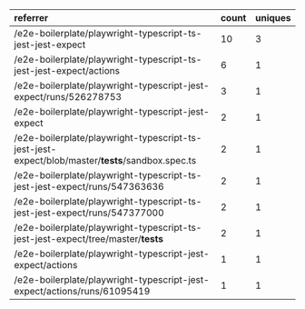 | referrer                                                                                         | count | uniques |
| :----------------------------------------------------------------------------------------------- | :---- | :------ |
| /e2e-boilerplate/playwright-typescript-ts-jest-jest-expect                                       | 10    | 3       |
| /e2e-boilerplate/playwright-typescript-ts-jest-jest-expect/actions                               | 6     | 1       |
| /e2e-boilerplate/playwright-typescript-jest-expect/runs/526278753                                | 3     | 1       |
| /e2e-boilerplate/playwright-typescript-jest-expect                                               | 2     | 1       |
| /e2e-boilerplate/playwright-typescript-ts-jest-jest-expect/blob/master/__tests__/sandbox.spec.ts | 2     | 1       |
| /e2e-boilerplate/playwright-typescript-ts-jest-jest-expect/runs/547363636                        | 2     | 1       |
| /e2e-boilerplate/playwright-typescript-ts-jest-jest-expect/runs/547377000                        | 2     | 1       |
| /e2e-boilerplate/playwright-typescript-ts-jest-jest-expect/tree/master/__tests__                 | 2     | 1       |
| /e2e-boilerplate/playwright-typescript-jest-expect/actions                                       | 1     | 1       |
| /e2e-boilerplate/playwright-typescript-jest-expect/actions/runs/61095419                         | 1     | 1       |